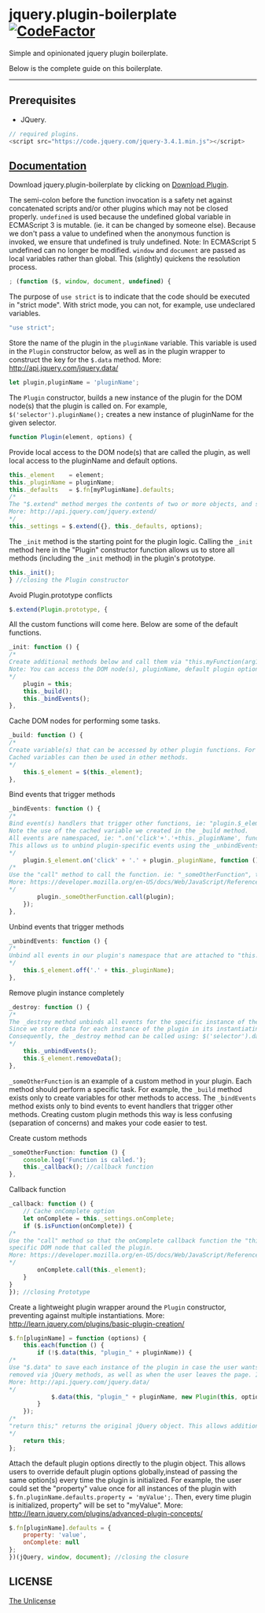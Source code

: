 # jquery.plugin-boilerplate [![CodeFactor](https://www.codefactor.io/repository/github/sid04naik/jquery.plugin-boilerplate/badge)](https://www.codefactor.io/repository/github/sid04naik/jquery.plugin-boilerplate)

Simple and opinionated jquery plugin boilerplate.

Below is the complete guide on this boilerplate.

---
## Prerequisites
* JQuery.

```js
// required plugins.
<script src="https://code.jquery.com/jquery-3.4.1.min.js"></script>
```
## [Documentation](https://sid04naik.github.io/jquery.plugin-boilerplate/)
Download jquery.plugin-boilerplate by clicking on [Download Plugin](https://github.com/sid04naik/jquery.plugin-boilerplate).

The semi-colon before the function invocation is a safety net against concatenated scripts and/or other plugins which may not be closed properly.
`undefined` is used because the undefined global variable in ECMAScript 3 is mutable. (ie. it can be changed by someone else). Because we don't pass a value to undefined when the anonymous function is invoked, we ensure that undefined is truly undefined.
Note: In ECMAScript 5 undefined can no longer be modified.
`window` and `document` are passed as local variables rather than global. This (slightly) quickens the resolution process.

```js
; (function ($, window, document, undefined) {
```

The purpose of `use strict` is to indicate that the code should be executed in "strict mode". With strict mode, you can not, for example, use undeclared variables.

```js
"use strict";
```

Store the name of the plugin in the `pluginName` variable. This variable is used in the `Plugin` constructor below, as well as in the plugin wrapper to construct the key for the `$.data` method.
More: http://api.jquery.com/jquery.data/

```js
let plugin,pluginName = 'pluginName';
```

The `Plugin` constructor, builds a new instance of the plugin for the DOM node(s) that the plugin is called on. For example, `$('selector').pluginName();` creates a new instance of pluginName for the given selector.

```js
function Plugin(element, options) {
```

Provide local access to the DOM node(s) that are called the plugin, as well local access to the pluginName and default options.

```js
this._element    = element;
this._pluginName = pluginName;
this._defaults   = $.fn[myPluginName].defaults;
/*
The "$.extend" method merges the contents of two or more objects, and stores the result in the first object. The first object is empty so that we don't alter the default options for future instances of the plugin.
More: http://api.jquery.com/jquery.extend/
*/
this._settings = $.extend({}, this._defaults, options);
```

The `_init` method is the starting point for the plugin logic.
Calling the `_init` method here in the "Plugin" constructor function allows us to store all methods (including the `_init` method) in the plugin's prototype.

```js
this._init();
} //closing the Plugin constructor
```

Avoid Plugin.prototype conflicts

```js
$.extend(Plugin.prototype, {
```

All the custom functions will come here. Below are some of the default functions.

```js
_init: function () {
/*
Create additional methods below and call them via "this.myFunction(arg1, arg2)", ie: "this._build();".
Note: You can access the DOM node(s), pluginName, default plugin options and custom plugin options for a each instance of the plugin by using the variables "this._element", "this._pluginName", "this._defaults" and "this._settings" created in the "Plugin" constructor function (as shown in the _build method below).
*/
    plugin = this;
    this._build();
    this._bindEvents();
},
```

Cache DOM nodes for performing some tasks.

```js
_build: function () {
/*
Create variable(s) that can be accessed by other plugin functions. For example, "this.$_element = $(this._element);" will cache a jQuery reference to the element that initialized the plugin.
Cached variables can then be used in other methods.
*/
    this.$_element = $(this._element);
},
```

Bind events that trigger methods

```js
_bindEvents: function () {
/*
Bind event(s) handlers that trigger other functions, ie: "plugin.$_element.on('click', function() {});".
Note the use of the cached variable we created in the _build method.
All events are namespaced, ie: ".on('click'+'.'+this._pluginName', function() {});".
This allows us to unbind plugin-specific events using the _unbindEvents method below.
*/
    plugin.$_element.on('click' + '.' + plugin._pluginName, function () {
/*
Use the "call" method to call the function. ie: "_someOtherFunction", the "this" keyword refers to the plugin instance, not the event handler.
More: https://developer.mozilla.org/en-US/docs/Web/JavaScript/Reference/Global_Objects/Function/call
*/
        plugin._someOtherFunction.call(plugin);
    });
},
```

Unbind events that trigger methods

```js
_unbindEvents: function () {
/*
Unbind all events in our plugin's namespace that are attached to "this.$_element".
*/
    this.$_element.off('.' + this._pluginName);
},
```

Remove plugin instance completely

```js
_destroy: function () {
/*
The _destroy method unbinds all events for the specific instance of the plugin, then removes all plugin data that was stored in the plugin instance using jQuery's .removeData method.
Since we store data for each instance of the plugin in its instantiating element using the $.data method (as explained in the plugin wrapper below), we can call methods directly on the instance outside of the plugin initialization, ie: $('selector').data('plugin_myPluginName')._someOtherFunction();
Consequently, the _destroy method can be called using: $('selector').data('plugin_myPluginName')._destroy();
*/
    this._unbindEvents();
    this.$_element.removeData();
},
```

`_someOtherFunction` is an example of a custom method in your plugin. Each method should perform a specific task. For example, the `_build` method exists only to create variables for other methods to access. The `_bindEvents` method exists only to bind events to event handlers that trigger other methods.
Creating custom plugin methods this way is less confusing (separation of concerns) and makes your code easier to test.

Create custom methods

```js
_someOtherFunction: function () {
    console.log('Function is called.');
    this._callback(); //callback function
},
```

Callback function

```js
_callback: function () {
    // Cache onComplete option
    let onComplete = this._settings.onComplete;
    if ($.isFunction(onComplete)) {
/*
Use the "call" method so that the onComplete callback function the "this" keyword refers to the
specific DOM node that called the plugin.
More: https://developer.mozilla.org/en-US/docs/Web/JavaScript/Reference/Global_Objects/Function/call
*/
        onComplete.call(this._element);
    }
}
}); //closing Prototype
```

Create a lightweight plugin wrapper around the `Plugin` constructor, preventing against multiple instantiations.
More: http://learn.jquery.com/plugins/basic-plugin-creation/

```js
$.fn[pluginName] = function (options) {
    this.each(function () {
        if (!$.data(this, "plugin_" + pluginName)) {
/*
Use "$.data" to save each instance of the plugin in case the user wants to modify it. Using "$.data" in this way ensures the data is removed when the DOM element(s) are
removed via jQuery methods, as well as when the user leaves the page. It's a smart way to prevent memory leaks.
More: http://api.jquery.com/jquery.data/
*/
            $.data(this, "plugin_" + pluginName, new Plugin(this, options));
        }
    });
/*
"return this;" returns the original jQuery object. This allows additional jQuery methods to be chained.
*/
    return this;
};
```

Attach the default plugin options directly to the plugin object. This allows users to override default plugin options globally,instead of passing the same option(s) every time the plugin is initialized.
For example, the user could set the "property" value once for all instances of the plugin with
`$.fn.pluginName.defaults.property = 'myValue';`. Then, every time plugin is initialized, property" will be set to "myValue".
More: http://learn.jquery.com/plugins/advanced-plugin-concepts/

```js
$.fn[pluginName].defaults = {
    property: 'value',
    onComplete: null
};
})(jQuery, window, document); //closing the closure 
```

## LICENSE
[The Unlicense](https://github.com/sid04naik/jquery.plugin-boilerplate/blob/master/LICENSE)
